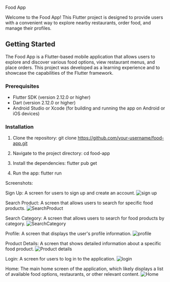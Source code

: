 Food App

Welcome to the Food App! This Flutter project is designed to provide users with a convenient way to explore nearby restaurants, order food, and manage their profiles.

## Getting Started

The Food App is a Flutter-based mobile application that allows users to explore and discover various food options, view restaurant menus, and place orders. This project was developed as a learning experience and to showcase the capabilities of the Flutter framework.

### Prerequisites
- Flutter SDK (version 2.12.0 or higher)
- Dart (version 2.12.0 or higher)
- Android Studio or Xcode (for building and running the app on Android or iOS devices)

### Installation
1. Clone the repository:
git clone https://github.com/your-username/food-app.git

2. Navigate to the project directory:
cd food-app

3. Install the dependencies:
flutter pub get

4. Run the app:
flutter run

Screenshots:

Sign Up: A screen for users to sign up and create an account.
![sign up](https://github.com/HanenBS/DeliveryFood/assets/93419512/955930b7-003c-4cdf-9c51-235e6972c5df)

Search Product: A screen that allows users to search for specific food products.
![SearchProduct](https://github.com/HanenBS/DeliveryFood/assets/93419512/38155540-ccbc-479b-8033-9008f88175a8)

Search Category: A screen that allows users to search for food products by category.
![SearchCategory](https://github.com/HanenBS/DeliveryFood/assets/93419512/58a5afcc-1f68-496d-8e32-7c3d52c18e9f)

Profile: A screen that displays the user's profile information.
![profile](https://github.com/HanenBS/DeliveryFood/assets/93419512/8361c2a8-0462-4d04-b3c9-975ba560cc77)

Product Details: A screen that shows detailed information about a specific food product.
![Product details](https://github.com/HanenBS/DeliveryFood/assets/93419512/43c6ae17-f33d-4b86-a5d7-e0e224780828)

Login: A screen for users to log in to the application.
![login](https://github.com/HanenBS/DeliveryFood/assets/93419512/21c450df-f385-4a88-aaa2-b0e9bd096094)

Home: The main home screen of the application, which likely displays a list of available food options, restaurants, or other relevant content.
![Home](https://github.com/HanenBS/DeliveryFood/assets/93419512/2e18773a-bb22-48dc-a12d-6e7c6657a6c7)



